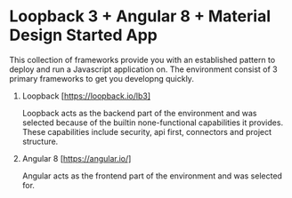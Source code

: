 # Loopback 3 + Angular 8 + Material Design Started App

This collection of frameworks provide you with an established pattern to deploy and run a Javascript application on.  The environment consist of 3 primary frameworks to get you developng quickly.

1. Loopback [https://loopback.io/lb3]

    Loopback acts as the backend part of the environment and was selected because of the builtin none-functional capabilities it provides.  These capabilities include security, api first, connectors and project structure.

2. Angular 8 [https://angular.io/]

    Angular acts as the frontend part of the environment and was selected for.